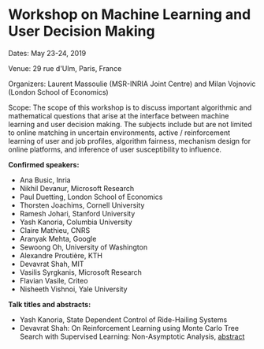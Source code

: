 # Workshop on Machine Learning and User Decision Making

Dates: May 23-24, 2019

Venue: 29 rue d'Ulm, Paris, France

Organizers: Laurent Massoulie (MSR-INRIA Joint Centre) and Milan Vojnovic (London School of Economics)

Scope: The scope of this workshop is to discuss important algorithmic and mathematical questions that arise at the interface between machine learning and user decision making. The subjects include but are not limited to online matching in uncertain environments, active / reinforcement learning of user and job profiles, algorithm fairness, mechanism design for online platforms, and inference of user susceptibility to influence.

**Confirmed speakers:**

* Ana Busic, Inria
* Nikhil Devanur, Microsoft Research
* Paul Duetting, London School of Economics
* Thorsten Joachims, Cornell University
* Ramesh Johari, Stanford University
* Yash Kanoria, Columbia University
* Claire Mathieu, CNRS
* Aranyak Mehta, Google
* Sewoong Oh, University of Washington
* Alexandre Proutière, KTH
* Devavrat Shah, MIT
* Vasilis Syrgkanis, Microsoft Research
* Flavian Vasile, Criteo
* Nisheeth Vishnoi, Yale University

**Talk titles and abstracts:**

* Yash Kanoria, State Dependent Control of Ride-Hailing Systems
* Devavrat Shah: On Reinforcement Learning using Monte Carlo Tree Search with Supervised Learning: Non-Asymptotic Analysis, [abstract](https://ml-udm.github.io/abstract-shah.html)


